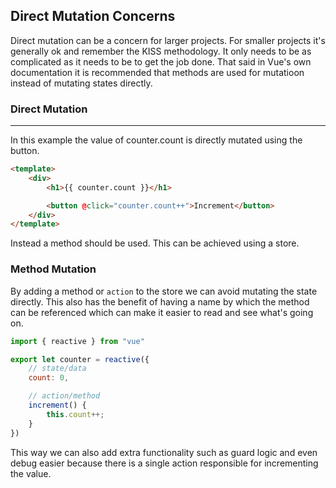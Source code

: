 ## Direct Mutation Concerns
Direct mutation can be a concern for larger projects. For smaller projects it's generally ok and remember the KISS methodology. It only needs to be as complicated as it needs to be to get the job done. That said in Vue's own documentation it is recommended that methods are used for mutatioon instead of mutating states directly. 

### Direct Mutation
---
In this example the value of counter.count is directly mutated using the button.
```html
<template>
    <div>
        <h1>{{ counter.count }}</h1>

        <button @click="counter.count++">Increment</button>
    </div>
</template>
```

Instead a method should be used. This can be achieved using a store.

### Method Mutation
By adding a method or `action` to the store  we can avoid mutating the state directly. This also has the benefit of having a name by which the method can be referenced which can make it easier to read and see what's going on.

```js
import { reactive } from "vue"

export let counter = reactive({
    // state/data
    count: 0,

    // action/method
    increment() {
        this.count++;
    } 
})
```

This way we can also add extra functionality such as guard logic and even debug easier because there is a single action responsible for incrementing the value.